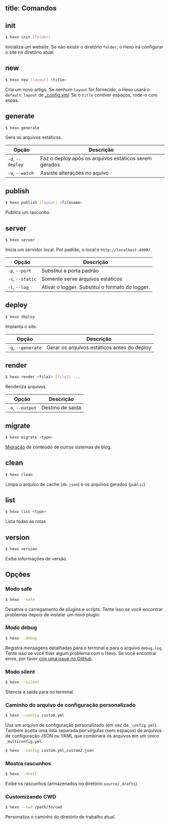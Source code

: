 title: Comandos
---
## init

``` bash
$ hexo init [folder]
```

Inicializa um website. Se não existir o diretório `folder`, o Hexo irá configurar o site no diretório atual.

## new

``` bash
$ hexo new [layout] <title>
```

Cria um novo artigo. Se nenhum `layout` for fornecido, o Hexo usará o `default_layout` de [_config.yml](configuration.html). Se o `title` contiver espaços, rode-o com aspas.

## generate

``` bash
$ hexo generate
```

Gera os arquivos estáticos.

Opção | Descrição
--- | ---
`-d`, `--deploy` | Faz o deploy após os arquivos estáticos serem gerados
`-w`, `--watch` | Assiste alterações no aquivo

## publish

``` bash
$ hexo publish [layout] <filename>
```

Publica um rascunho.

## server

``` bash
$ hexo server
```

Inicia um servidor local. Por padrão, o local é `http://localhost:4000/`.

Opção | Descrição
--- | ---
`-p`, `--port` | Substitui a porta padrão
`-s`, `--static` | Somente serve arquivos estáticos
`-l`, `--log` | Ativar o logger. Substitui o formato do logger.

## deploy

``` bash
$ hexo deploy
```

Implanta o site.

Opção | Descrição
--- | ---
`-g`, `--generate` | Gerar os arquivos estáticos antes do deploy

## render

``` bash
$ hexo render <file1> [file2] ...
```

Renderiza arquivos.

Opção | Descrição
--- | ---
`-o`, `--output` | Destino de saída

## migrate

``` bash
$ hexo migrate <type>
```

[Migração](migration.html) de conteúdo de outros sistemas de blog.

## clean

``` bash
$ hexo clean
```

Limpa o arquivo de cache (`db.json`) e os arquivos gerados (`public`).

## list

``` bash
$ hexo list <type>
```

Lista todas as rotas

## version

``` bash
$ hexo version
```

Exibe informações de versão.

## Opções

### Modo safe

``` bash
$ hexo --safe
```

Desativa o carregamento de plugins e scripts. Tente isso se você encontrar problemas depois de instalar um novo plugin.

### Modo debug

``` bash
$ hexo --debug
```
Registra mensagens detalhadas para o terminal e para o arquivo `debug.log`. Tente isso se você tiver algum problema com o Hexo. Se você encontrar erros, por favor [crie uma issue no GitHub](https://github.com/hexojs/hexo/issues/new).

### Modo silent

``` bash
$ hexo --silent
```

Silencia a saída para no terminal.

### Caminho do arquivo de configuração personalizado

``` bash
$ hexo --config custom.yml
```
Usa um arquivo de configuração personalizado (em vez de `_config.yml`). Também aceita uma lista separada por vírgulas (sem espaços) de arquivos de configuração JSON ou YAML que combinará os arquivos em um único `_multiconfig.yml`.

``` bash
$ hexo --config custom.yml,custom2.json
```

### Mostra rascunhos

``` bash
$ hexo --draft
```

Exibe os rascunhos (armazenados no diretório `source/_drafts`).

### Customizando CWD

``` bash
$ hexo --cwd /path/to/cwd
```

Personaliza o caminho do diretório de trabalho atual.
